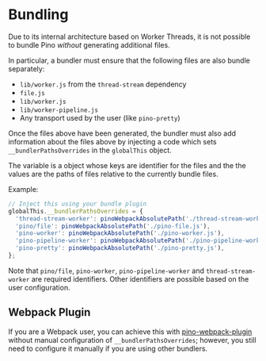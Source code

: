 # Bundling 

Due to its internal architecture based on Worker Threads, it is not possible to bundle Pino *without* generating additional files.

In particular, a bundler must ensure that the following files are also bundle separately:

* `lib/worker.js` from the `thread-stream` dependency
* `file.js`
* `lib/worker.js`
* `lib/worker-pipeline.js`
* Any transport used by the user (like `pino-pretty`)

Once the files above have been generated, the bundler must also add information about the files above by injecting a code which sets `__bundlerPathsOverrides` in the `globalThis` object.

The variable is a object whose keys are identifier for the files and the the values are the paths of files relative to the currently bundle files.

Example:

```javascript
// Inject this using your bundle plugin
globalThis.__bundlerPathsOverrides = {
  'thread-stream-worker': pinoWebpackAbsolutePath('./thread-stream-worker.js')
  'pino/file': pinoWebpackAbsolutePath('./pino-file.js'),
  'pino-worker': pinoWebpackAbsolutePath('./pino-worker.js'),
  'pino-pipeline-worker': pinoWebpackAbsolutePath('./pino-pipeline-worker.js'),
  'pino-pretty': pinoWebpackAbsolutePath('./pino-pretty.js'),
};
```

Note that `pino/file`, `pino-worker`, `pino-pipeline-worker` and `thread-stream-worker` are required identifiers. Other identifiers are possible based on the user configuration.

## Webpack Plugin

If you are a Webpack user, you can achieve this with [pino-webpack-plugin](https://github.com/pinojs/pino-webpack-plugin) without manual configuration of `__bundlerPathsOverrides`; however, you still need to configure it manually if you are using other bundlers. 
